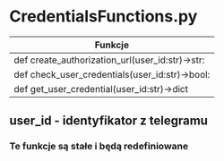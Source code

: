 # CredentialsFunctions.py
| Funkcje |
|---------|
|def create_authorization_url(user_id:str)->str:|
|def check_user_credentials(user_id:str)->bool:|
|def get_user_credential(user_id:str)->dict | None:|

## user_id - identyfikator z telegramu
### Te funkcje są stałe i będą redefiniowane
    